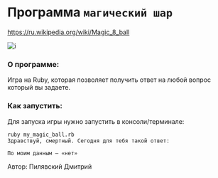 # Программа `магический шар`
https://ru.wikipedia.org/wiki/Magic_8_ball

![i](https://user-images.githubusercontent.com/72647581/100867257-fdad2680-34aa-11eb-966c-a87353c0d846.jpeg)

### О программе:
Игра на Ruby, которая позволяет получить ответ на любой вопрос который вы задаете.

### Как запустить:
Для запуска игры нужно запустить в консоли/терминале:

```
ruby my_magic_ball.rb
Здравствуй, смертный. Сегодня для тебя такой ответ:

По моим данным — «нет»
```

Автор: Пилявский Дмитрий
